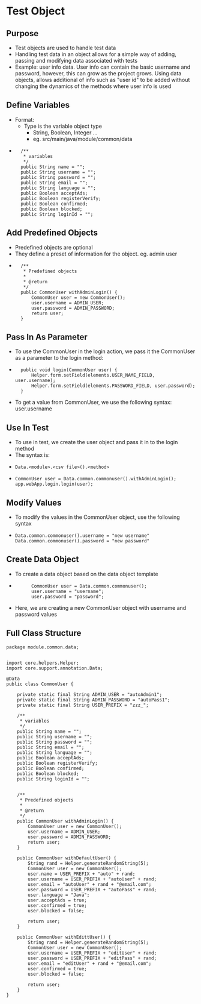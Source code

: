 # Test Object

## Purpose

* Test objects are used to handle test data
* Handling test data in an object allows for a simple way of adding, passing and modifying data associated with tests
* Example: user info data. User info can contain the basic username and password, however, this can grow as the project grows. Using data objects, allows additional of info such as "user id" to be added without changing the dynamics of the methods where user info is used

## Define Variables

* Format:
  * Type is the variable object type
    * String, Boolean, Integer ...
    * eg. src/main/java/module/common/data
* ```text
  	/**
  	 * variables
  	 */
  	public String name = "";
  	public String username = "";
  	public String password = "";
  	public String email = "";
  	public String language = "";
  	public Boolean acceptAds;
  	public Boolean registerVerify;
  	public Boolean confirmed;
  	public Boolean blocked;
  	public String loginId = "";
  ```

## Add Predefined Objects

* Predefined objects are optional
* They define a preset of information for the object. eg. admin user
* ```text
  	/**
  	 * Predefined objects
  	 * 
  	 * @return
  	 */
  	public CommonUser withAdminLogin() {
  		CommonUser user = new CommonUser();
  		user.username = ADMIN_USER;
  		user.password = ADMIN_PASSWORD;
  		return user;
  	}
  ```

## Pass In As Parameter

* To use the CommonUser in the login action, we pass it the CommonUser as a parameter to the login method:
* ```text
  	public void login(CommonUser user) {
  		Helper.form.setField(elements.USER_NAME_FIELD, user.username);
  		Helper.form.setField(elements.PASSWORD_FIELD, user.password);
  	}
  ```

* To get a value from CommonUser, we use the following syntax: user.username

## Use In Test

* To use in test, we create the user object and pass it in to the login method
* The syntax is:
* ```text
  Data.<module>.<csv file>().<method>
  ```
* ```text
  CommonUser user = Data.common.commonuser().withAdminLogin();
  app.webApp.login.login(user);
  ```

## Modify Values

* To modify the values in the CommonUser object, use the following syntax
* ```text
  Data.common.commonuser().username = "new username"
  Data.common.commonuser().password = "new password"
  ```

## Create Data Object

* To create a data object based on the data object template
* ```text
  		CommonUser user = Data.common.commonuser();
  		user.username = "username";
  		user.password = "password";
  ```
* Here, we are creating a new CommonUser object with username and password values

## Full Class Structure

```text
package module.common.data;


import core.helpers.Helper;
import core.support.annotation.Data;

@Data
public class CommonUser {

	private static final String ADMIN_USER = "autoAdmin1";
	private static final String ADMIN_PASSWORD = "autoPass1";
	private static final String USER_PREFIX = "zzz_";

	/**
	 * variables
	 */
	public String name = "";
	public String username = "";
	public String password = "";
	public String email = "";
	public String language = "";
	public Boolean acceptAds;
	public Boolean registerVerify;
	public Boolean confirmed;
	public Boolean blocked;
	public String loginId = "";
	
	
	/**
	 * Predefined objects
	 * 
	 * @return
	 */
	public CommonUser withAdminLogin() {
		CommonUser user = new CommonUser();
		user.username = ADMIN_USER;
		user.password = ADMIN_PASSWORD;
		return user;
	}
	
	public CommonUser withDefaultUser() {
		String rand = Helper.generateRandomString(5);
		CommonUser user = new CommonUser();
		user.name = USER_PREFIX + "auto" + rand;
		user.username = USER_PREFIX + "autoUser" + rand;
		user.email = "autoUser" + rand + "@email.com";
		user.password = USER_PREFIX + "autoPass" + rand;
		user.language = "Java";
		user.acceptAds = true;
		user.confirmed = true;
		user.blocked = false;
		
		return user;
	}
	
	public CommonUser withEdittUser() {
		String rand = Helper.generateRandomString(5);
		CommonUser user = new CommonUser();
		user.username = USER_PREFIX + "editUser" + rand;
		user.password = USER_PREFIX + "editPass" + rand;
		user.email = "editUser" + rand + "@email.com";
		user.confirmed = true;
		user.blocked = false;
		
		return user;
	}
}
```


